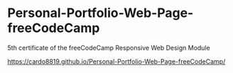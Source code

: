 # Personal-Portfolio-Web-Page-freeCodeCamp
5th certificate of the freeCodeCamp Responsive Web Design Module

https://cardo8819.github.io/Personal-Portfolio-Web-Page-freeCodeCamp/

